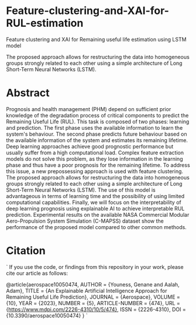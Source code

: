 # Feature-clustering-and-XAI-for-RUL-estimation
Feature clustering and XAI for Remaining useful life estimation using LSTM model

The proposed approach allows for restructuring the data into homogeneous groups strongly related to each other using a simple architecture of Long Short-Term Neural Networks (LSTM).


# Abstract
Prognosis and health management (PHM) depend on sufficient prior knowledge of the degradation process of critical components to predict the Remaining Useful Life (RUL).
This task is composed of two phases: learning and prediction. The first phase uses the available information to learn the system's behaviour. The second phase predicts future behaviour based on the available information of the system and estimates its remaining lifetime. Deep learning approaches achieve good prognostic performance but usually suffer from a high computational load. Complex feature extraction models do not solve this problem, as they lose information in the learning phase and thus have a poor prognosis for the remaining lifetime. To address this issue, a new prepossessing approach is used with feature clustering. The proposed approach allows for restructuring the data into homogeneous groups strongly related to each other using a simple architecture of Long Short-Term Neural Networks (LSTM). The use of this model is advantageous in terms of learning time and the possibility of using limited computational capabilities. Finally, we will focus on the interpretability of deep learning prognosis using explainable AI to achieve interpretable RUL prediction. 
Experimental results on the available NASA Commercial Modular Aero-Propulsion System Simulation (C-MAPSS) dataset show the performance of the proposed model compared to other common methods.


# Citation

`
If you use the code, or findings from this repository in your work, please cite our article as follows:

@article{aerospace10050474,
AUTHOR = {Youness, Genane and Aalah, Adam},
TITLE = {An Explainable Artificial Intelligence Approach for Remaining Useful Life Prediction},
JOURNAL = {Aerospace},
VOLUME = {10},
YEAR = {2023},
NUMBER = {5},
ARTICLE-NUMBER = {474},
URL = {https://www.mdpi.com/2226-4310/10/5/474},
ISSN = {2226-4310},
DOI = {10.3390/aerospace10050474}
}
`
